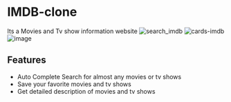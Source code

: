 # IMDB-clone
Its a Movies and Tv show information website
![search_imdb](https://user-images.githubusercontent.com/42910335/174412804-024ac1c5-46c2-4535-a82f-e6f985ea2616.gif)
![cards-imdb](https://user-images.githubusercontent.com/42910335/174412929-5aa5cb2a-2cb0-4bef-99fb-67ccf5c9f6b4.gif)
![image](https://user-images.githubusercontent.com/42910335/174412951-c03b377e-cf8f-4a53-9eac-dd1ba1b33665.png)


## Features
* Auto Complete Search for almost any movies or tv shows
* Save your favorite movies and tv shows
* Get detailed description of movies and tv shows   
